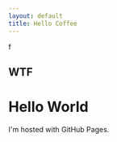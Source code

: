 ```yaml
---
layout: default
title: Hello Coffee
---
```

f
## WTF
<!DOCTYPE html>
<html>
<body>
<h1>Hello World</h1>
<p>I'm hosted with GitHub Pages.</p>
</body>
</html>